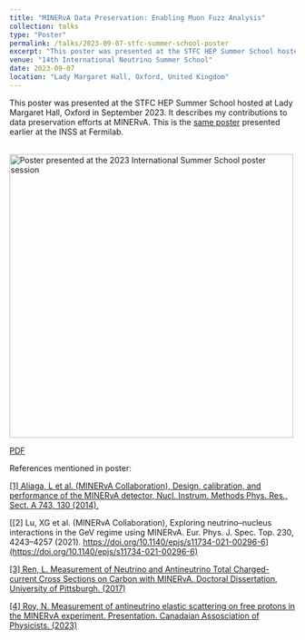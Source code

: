 ```yaml
---
title: "MINERνA Data Preservation: Enabling Muon Fuzz Analysis"
collection: talks
type: "Poster"
permalink: /talks/2023-09-07-stfc-summer-school-poster
excerpt: "This poster was presented at the STFC HEP Summer School hosted at Lady Margaret Hall, Oxford in September 2023. It describes my contributions to data preservation efforts at MINERvA"
venue: "14th International Neutrino Summer School"
date: 2023-09-07
location: "Lady Margaret Hall, Oxford, United Kingdom"
---
```


This poster was presented at the STFC HEP Summer School hosted at Lady Margaret Hall, Oxford in September 2023. It describes my contributions to data preservation efforts at MINERvA. This is the [same poster](/talks/2023-08-10-inss-poster) presented earlier at the INSS at Fermilab.<!-- (NOTE TO SELF: PUT THE POSTER REFERENCES HERE). -->

<br/><a href = '/files/FermilabSummerSchoolPoster.pdf'><img src='/files/FermilabSummerSchoolPoster.png' alt='Poster presented at the 2023 International Summer School poster session' width = '500'></a><br>

[PDF](/files/FermilabSummerSchoolPoster.pdf)

References mentioned in poster:

[[1] Aliaga, L et al. (MINERvA Collaboration), Design, calibration, and performance of the MINERvA detector, Nucl. Instrum. Methods Phys. Res., Sect. A 743, 130 (2014).​](https://arxiv.org/pdf/1305.5199)

[[2] Lu, XG et al. (MINERvA Collaboration), Exploring neutrino–nucleus interactions in the GeV regime using MINERvA. Eur. Phys. J. Spec. Top. 230, 4243–4257 (2021). https://doi.org/10.1140/epjs/s11734-021-00296-6​](https://doi.org/10.1140/epjs/s11734-021-00296-6)

[[3] Ren, L. Measurement of Neutrino and Antineutrino Total Charged-current Cross Sections on Carbon with MINERvA.  Doctoral Dissertation, University of Pittsburgh.  (2017)​](http://d-scholarship.pitt.edu/31416/)

[[4] Roy, N. Measurement of antineutrino elastic scattering on free protons in the MINERνA experiment. Presentation. Canadaian Assosciation of Physicists. (2023)](https://indico.cern.ch/event/1191895/contributions/5333558/attachments/2670614/4629426/CAP_MINERvA_scattering_free_nucleon.pdf)
